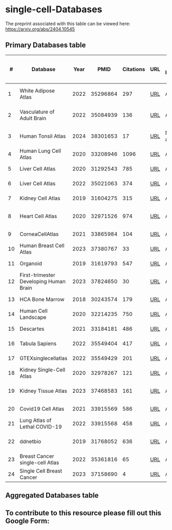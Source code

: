 # single-cell-Databases

The preprint associated with this table can be viewed here: https://arxiv.org/abs/2404.10545 


## Primary Databases table

| #  | Database                             | Year | PMID     | Citations | URL                                                                 | Web Interference | "Number of studies /dataset" | "Number of donors /samples" | Number of cells | Data source | "Cancer types /Diseases" | Number of tissues | Number of organs | Specific focus     | Tissue type         | Download available | Data Type  | Data Type Available | Downlable Data Formats | Data Location | Type of Web-interface |
|----|--------------------------------------|------|----------|-----------|---------------------------------------------------------------------|------------------|------------------------------|-------------------------------|-----------------|-------------|--------------------------|------------------|------------------|--------------------|---------------------|-------------------|------------|---------------------|-----------------------|---------------|-----------------------|
| 1  | White Adipose Atlas                 | 2022 | 35296864 | 297       | [URL](https://gitlab.com/rosen-lab/white-adipose-atlas)            | Available        | 1                            | 9                             | 28465           | Primary     |                          | 1                |                  | Tissue-specific    | White Adipose Tissue | Available         | SCTransform | raw counts + normalized | RDS                   | Link          | Data download         |
| 2  | Vasculature of Adult Brain          | 2022 | 35084939 | 136       | [URL](https://cells.ucsc.edu/?ds=adult-brain-vasc)                 | Available        | 1                            | 5                             | 161336          | Primary     |                          | 1                |                  | Tissue-specific    | Vascultature         | Available         | SCTransform | raw counts + normalized | RDS                   | Link          | Data download         |
| 3  | Human Tonsil Atlas                   | 2024 | 38301653 | 17        | [URL](https://bioconductor.org/packages/release/data/experiment/html/HCATonsilData.html) | Not available | 1                            | 17                            | 556,000         | Primary     |                          | 1                |                  | Tissue-specific    | Tonsil               | Available         | log-normalised | raw counts + normalized | RDS                   | Link          | Data download         |
| 4  | Human Lung Cell Atlas               | 2020 | 33208946 | 1096      | [URL](https://hlca.ds.czbiohub.org/)                                | Available        | 1                            | 3                             | 75000           | Primary     |                          | 1                |                  | Tissue-specific    | Lung                 | Available         | log-normalised | raw counts              | Robj                  | Link          | Data download         |
| 5  | Liver Cell Atlas                     | 2020 | 31292543 | 785       | [URL](http://human-liver-cell-atlas.ie-freiburg.mpg.de/)           | Available        | 1                            | 9                             | 10000           | Primary     |                          | 1                |                  | Tissue-specific    | Liver                | Not available     |                   |                        |                       |                |                       |
| 6  | Liver Cell Atlas                     | 2022 | 35021063 | 374       | [URL](https://www.livercellatlas.org/datasets_HCA.php)             | Available        | 1                            | 5                             | 167598          | Primary     |                          | 1                |                  | Tissue-specific    | Liver                | Available         | log-normalised | raw counts              | mtx                   | Link          | Data download         |
| 7  | Kidney Cell Atlas                   | 2019 | 31604275 | 315       | [URL](https://www.kidneycellatlas.org/)                            | Available        | 1                            | 20                            | 40268           | Primary     |                          | 1                |                  | Tissue-specific    | Kidney               | Available         | seurat normalise | raw counts              | H5AD                  | Link          | Data download         |
| 8  | Heart Cell Atlas                     | 2020 | 32971526 | 974       | [URL](https://www.heartcellatlas.org/)                             | Available        | 1                            | 14                            | 704296          | Primary     |                          | 1                |                  | Tissue-specific    | Heart                | Available         | log-normalised | raw counts + normalized | H5AD                  | Link          | Data download         |
| 9  | CorneaCellAtlas                      | 2021 | 33865984 | 104       | [URL](http://retinalstemcellresearch.co.uk/CorneaCellAtlas/)       | Available        | 1                            | 4                             | 21343           | Primary     |                          | 1                |                  | Tissue-specific    | Cornea               | Available         | log-normalised | raw counts              | mtx                   | Link          | Data download         |
| 10 | Human Breast Cell Atlas             | 2023 | 37380767 | 33        | [URL](https://navinlabcode.github.io/HumanBreastCellAtlas.github.io/) | Available     | 1                            | 126                           | 714331          | Primary     |                          | 1                |                  | Tissue-specific    | Breast               | Available         | log-normalised | raw counts              | RDS                   | Link          | Data download         |
| 11 | Organoid                            | 2019 | 31619793 | 547       | [URL](https://bioinf.eva.mpg.de/shiny/sample-apps/scApeX/)         | Available        | 1                            |                               | 43498           | Primary     |                          | 1                |                  | Tissue-specific    | Brain                | Not available     |                   |                        |                       |                |                       |
| 12 | First-trimester Developing Human Brain | 2023 | 37824650 | 30     | [URL](https://hdca-sweden.scilifelab.se/tissues-overview/brain/)   | Available        | 1                            | 26                            | 1665937         | Primary     |                          | 1                |                  | Tissue-specific    | Brain                | Not available     |                   |                        |                       |                |                       |
| 13 | HCA Bone Marrow                     | 2018 | 30243574 | 179       | [URL](https://www.altanalyze.org/ICGS/HCA/splash.php)              | Available        | 1                            | 8                             | 100000          | Primary     |                          | 1                |                  | Tissue-specific    | Bone Marrow          | Not available     |                   |                        |                       |                |                       |
| 14 | Human Cell Landscape                | 2020 | 32214235 | 750       | [URL](https://bis.zju.edu.cn/HCL/)                                  | Available        | 1                            | 63                            | 700,000         | Primary     |                          | 50               |                  | Cross-tissue       | Cross-tissue         | Available         | log-normalised | raw counts              | mtx                   | Link          | Data download         |
| 15 | Descartes                           | 2021 | 33184181 | 486       | [URL](https://descartes.brotmanbaty.org/)                          | Available        | 1                            | 15                            | 4000000         | Primary     |                          | 121              | 15               | Cross-tissue       | Cross-tissue         | Available         | raw counts + normalized | RDS                   | Link          | Data download         |
| 16 | Tabula Sapiens                      | 2022 | 35549404 | 417       | [URL](https://tabula-sapiens-portal.ds.czbiohub.org/)              | Available        | 1                            | 15                            | 500,000         | Primary     |                          | 24               |                  | Cross-tissue       | Cross-tissue         | Available         | raw counts + normalized | RDS                   | Link          | Data download         |
| 17 | GTEXsinglecellatlas                 | 2022 | 35549429 | 201       | [URL](https://www.gtexportal.org/home/singleCellOverviewPage)      | Available        | 1                            | 16                            | 209126          | Primary     |                          | 8                |                  | Cross-tissue       | Cross-tissue         | Available         | log-normalised | raw counts              | H5AD                  | Link          | Data Download         |
| 18 | Kidney Single-Cell Atlas            | 2020 | 32978267 | 121       | [URL](http://www.ruuo-kidney-gene-atlas.com/)                      | Available        | 1                            | 4                             | 17136           | Primary     |                          | 1                |                  | Disease            | Kidney Disease       | Not available     |                   |                        |                       |                |                       |
| 19 | Kidney Tissue Atlas                 | 2023 | 37468583 | 161       | [URL](https://cellxgene.cziscience.com/collections/bcb61471-2a44-4d00-a0af-ff085512674c) | Available | 1                       | 93                            | 584,843         | Primary     |                          | 1                |                  | Disease            | Kidney Disease       | Available         | SCTransform | raw counts + normalized | RDS                   | Link          | Data download         |
| 20 | Covid19 Cell Atlas                  | 2021 | 33915569 | 586       | [URL](https://singlecell.broadinstitute.org/single_cell/study/SCP1052/covid-19-lung-autopsy-samples#study-summary) | Available | 1                     | 32                            | 106792          | Primary     |                          | 11               |                  | Disease            | Covid-19             | Available         | log-normalised | raw counts              | mtx                   | Link          | Data download         |
| 21 | Lung Atlas of Lethal COVID-19      | 2022 | 33915568 | 458       | [URL](https://singlecell.broadinstitute.org/single_cell/study/SCP1219/columbia-university-nyp-covid-19-lung-atlas) | Available | 1                     | 19                            | 116314          | Primary     |                          | 1                |                  | Disease            | Covid-19             | Available         | log-normalised |                     | mtx                   | Link          | Data download         |
| 22 | ddnetbio                            | 2019 | 31768052 | 636       | [URL](http://adsn.ddnetbio.com/)                                    | Available        | 1                            | 6                             | 13214           | Primary     |                          | 1                |                  | Disease            | Alzheimer            | Available         | log-normalised | raw counts + normalized | mtx                   | Link          | Data download         |
| 23 | Breast Cancer single-cell Atlas     | 2022 | 35361816 | 65        | [URL](https://bcatlas.tigem.it/tigem/dibernardo/AIRC_atlas_32_ccls/?ds=Atlas_32_ccls) | Available | 1                   | 32                            | 35276           | Primary     |                          | 1                | 1                | Cancer             | Breast Cancer        | Available         | GF-ICF       | raw counts              | mtx                   | Link          | Data download         |
| 24 | Single Cell Breast Cancer           | 2023 | 37158690 | 4         | [URL](https://mikaqiao.shinyapps.io/scBC/)                          | Available        | 1                            | 21                            | 117958          | Primary     |                          | 1                | 1                | Cancer             | Breast Cancer        | Not available     |                   |                        |                       |                |                       |










## Aggregated Databases table




## To contribute to this resource please fill out this Google Form: 

